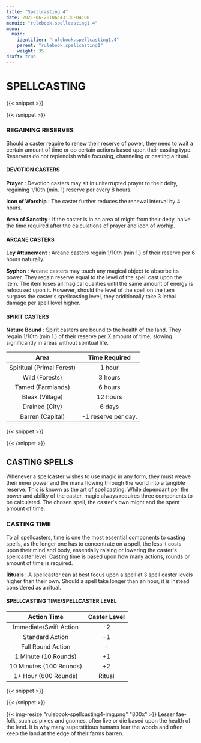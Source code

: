 ```yaml
---
title: "Spellcasting 4"
date: 2021-06-28T06:43:36-04:00
menuid: "rulebook.spellcasting1.4"
menu:
  main:
    identifier: "rulebook.spellcasting1.4"
    parent: "rulebook.spellcasting1"
    weight: 35
draft: true
---
```


# SPELLCASTING

{{< snippet >}}<div class="bookpage-columns"><div class="bookpage-column">{{< /snippet >}}

### REGAINING RESERVES
Should a caster require to renew their reserve of power, they need to wait a
certain amount of time or do certain actions based upon their casting type.
Reservers do not replendish while focusing, channeling or casting a ritual.

#### DEVOTION CASTERS
**Prayer** : Devotion casters may sit in uniterrupted prayer to their deity,
regaining 1/10th (min. 1) reserve per every 8 hours.

**Icon of Worship** : The caster further reduces the renewal interval by 4 hours.

**Area of Sanctity** : If the caster is in an area of might from their deity,
halve the time required after the calculations of prayer and icon of worhip.

#### ARCANE CASTERS
**Ley Attunement** : Arcane casters regain 1/10th (min 1.) of their reserve per
6 hours naturally.

**Syphon** : Arcane casters may touch any magical object to absorbe its power.
They regain reserve equal to the level of the spell cast upon the item.
The item loses all magical qualities until the same amount of energy is
refocused upon it. However, should the level of the spell on the item
surpass the caster's spellcasting level, they additionally take 3 lethal damage
per spell level higher.

#### SPIRIT CASTERS
**Nature Bound** : Spirit casters are bound to the health of the land.
They regain 1/10th (min 1.) of their reserve per X amount of time,
slowing significantly in areas without spiritual life.

| Area                         | Time Required        |
|:----------------------------:|:--------------------:|
| Spiritual (Primal Forest)    | 1 hour               |
| Wild (Forests)               | 3 hours              |
| Tamed (Farmlands)            | 6 hours              |
| Bleak (Village)              | 12 hours             |
| Drained (City)               | 6 days               |
| Barren (Capital)             | -1 reserve per day.  |

{{< snippet >}}</div><div class="bookpage-column">{{< /snippet >}}

## CASTING SPELLS
Whenever a spellcaster wishes to use magic in any form, they must weave their
inner power and the mana flowing through the world into a tangible reserve.
This is known as the art of spellcasting. While dependant per the power and
ability of the caster, magic always requires three components to be calculated.
The chosen spell, the caster's own might and the spent amount of time.

### CASTING TIME
To all spellcasters, time is one the most essential components to casting spells,
as the longer one has to concentrate on a spell, the less it costs upon their
mind and body, essentially raising or lowering the caster's spellcaster level.
Casting time is based upon how many actions, rounds or amount of time is required.

**Rituals** : A spellcaster can at best focus upon a spell at 3 spell caster
levels higher than their own. Should a spell take longer than an hour,
it is instead considered as a ritual.

#### SPELLCASTING TIME/SPELLCASTER LEVEL

| Action Time               | Caster Level |
|:-------------------------:|:------------:|
| Immediate/Swift Action    |   -2         |
| Standard Action           |   -1         |
| Full Round Action         |   -          |
| 1 Minute (10 Rounds)      |   +1         |
| 10 Minutes (100 Rounds)   |   +2         |
| 1+ Hour (600 Rounds)      |   Ritual     |

{{< snippet >}}</div></div>{{< /snippet >}}

{{< img-resize "rulebook-spellcasting4-img.png" "800x" >}}
Lesser fae-folk, such as pixies and gnomes, often live or die based upon the
health of the land. It is why many superstitious humans fear the woods and often
keep the land at the edge of their farms barren.
